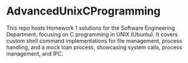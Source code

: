 # AdvancedUnixCProgramming
This repo hosts Homework 1 solutions for the Software Engineering Department, focusing on C programming in UNIX (Ubuntu). It covers custom shell command implementations for file management, process handling, and a mock loan process, showcasing system calls, process management, and IPC.
